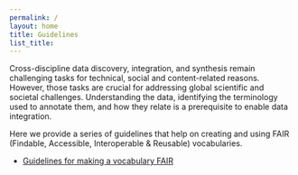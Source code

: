 ```yaml
---
permalink: /
layout: home
title: Guidelines
list_title: 
---
```


Cross-discipline data discovery, integration, and synthesis remain challenging tasks for technical, social and content-related reasons. However, those tasks are crucial for addressing global scientific and societal challenges. Understanding the data, identifying the terminology used to annotate them, and how they relate is a prerequisite to enable data integration. 

Here we provide a series of guidelines that help on creating and using FAIR (Findable, Accessible, Interoperable & Reusable) vocabularies.

- [Guidelines for making a vocabulary FAIR](makeVocabularyFAIR.md)
